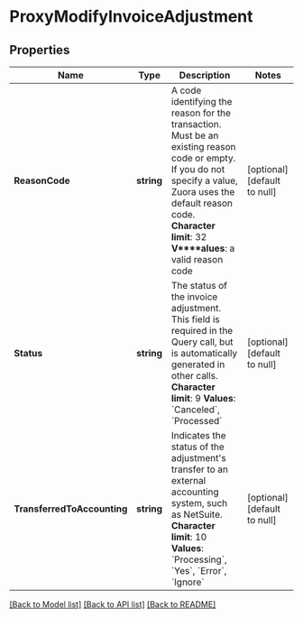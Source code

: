 # ProxyModifyInvoiceAdjustment

## Properties
Name | Type | Description | Notes
------------ | ------------- | ------------- | -------------
**ReasonCode** | **string** |  A code identifying the reason for the transaction. Must be an existing reason code or empty. If you do not specify a value, Zuora uses the default reason code. **Character limit**: 32 **V****alues**: a valid reason code  | [optional] [default to null]
**Status** | **string** |  The status of the invoice adjustment. This field is required in the Query call, but is automatically generated in other calls. **Character limit**: 9 **Values**: &#x60;Canceled&#x60;, &#x60;Processed&#x60;  | [optional] [default to null]
**TransferredToAccounting** | **string** |  Indicates the status of the adjustment&#39;s transfer to an external accounting system, such as NetSuite. **Character limit**: 10 **Values**: &#x60;Processing&#x60;, &#x60;Yes&#x60;, &#x60;Error&#x60;, &#x60;Ignore&#x60;  | [optional] [default to null]

[[Back to Model list]](../README.md#documentation-for-models) [[Back to API list]](../README.md#documentation-for-api-endpoints) [[Back to README]](../README.md)


